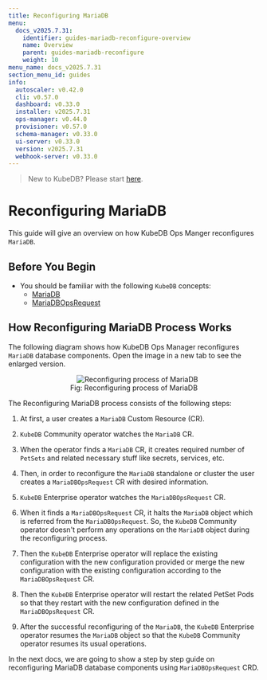 ```yaml
---
title: Reconfiguring MariaDB
menu:
  docs_v2025.7.31:
    identifier: guides-mariadb-reconfigure-overview
    name: Overview
    parent: guides-mariadb-reconfigure
    weight: 10
menu_name: docs_v2025.7.31
section_menu_id: guides
info:
  autoscaler: v0.42.0
  cli: v0.57.0
  dashboard: v0.33.0
  installer: v2025.7.31
  ops-manager: v0.44.0
  provisioner: v0.57.0
  schema-manager: v0.33.0
  ui-server: v0.33.0
  version: v2025.7.31
  webhook-server: v0.33.0
---
```


> New to KubeDB? Please start [here](/docs/v2025.7.31/README).

# Reconfiguring MariaDB

This guide will give an overview on how KubeDB Ops Manger reconfigures `MariaDB`.

## Before You Begin

- You should be familiar with the following `KubeDB` concepts:
  - [MariaDB](/docs/v2025.7.31/guides/mariadb/concepts/mariadb)
  - [MariaDBOpsRequest](/docs/v2025.7.31/guides/mariadb/concepts/opsrequest)

## How Reconfiguring MariaDB Process Works

The following diagram shows how KubeDB Ops Manager reconfigures `MariaDB` database components. Open the image in a new tab to see the enlarged version.

<figure align="center">
  <img alt="Reconfiguring process of MariaDB" src="/docs/v2025.7.31/guides/mariadb/reconfigure/overview/images/reconfigure.jpeg">
<figcaption align="center">Fig: Reconfiguring process of MariaDB</figcaption>
</figure>

The Reconfiguring MariaDB process consists of the following steps:

1. At first, a user creates a `MariaDB` Custom Resource (CR).

2. `KubeDB` Community operator watches the `MariaDB` CR.

3. When the operator finds a `MariaDB` CR, it creates required number of `PetSets` and related necessary stuff like secrets, services, etc.

4. Then, in order to reconfigure the `MariaDB` standalone or cluster the user creates a `MariaDBOpsRequest` CR with desired information.

5. `KubeDB` Enterprise operator watches the `MariaDBOpsRequest` CR.

6. When it finds a `MariaDBOpsRequest` CR, it halts the `MariaDB` object which is referred from the `MariaDBOpsRequest`. So, the `KubeDB` Community operator doesn't perform any operations on the `MariaDB` object during the reconfiguring process.  

7. Then the `KubeDB` Enterprise operator will replace the existing configuration with the new configuration provided or merge the new configuration with the existing configuration according to the `MariaDBOpsRequest` CR.

8. Then the `KubeDB` Enterprise operator will restart the related PetSet Pods so that they restart with the new configuration defined in the `MariaDBOpsRequest` CR.

9. After the successful reconfiguring of the `MariaDB`, the `KubeDB` Enterprise operator resumes the `MariaDB` object so that the `KubeDB` Community operator resumes its usual operations.

In the next docs, we are going to show a step by step guide on reconfiguring MariaDB database components using `MariaDBOpsRequest` CRD.